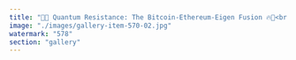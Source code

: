 ```yaml
---
title: "🚀🔥 Quantum Resistance: The Bitcoin-Ethereum-Eigen Fusion 🔥🚀<br /><br />For years, blockchain security faced an existential threat—the quantum dilemma. Researchers scrambled for solutions, exploring cryptographic defenses, but the answer was hiding in plain sight.<br /><br />🔹 Bitcoin & Ethereum didn’t need separate quantum protections—they needed each other. 🔹 EigenLayer introduces intersubjective staking, reinforcing decentralized trust and modular security. 🔹 The fusion locks in quantum resistance, ensuring no system vulnerabilities remain.<br /><br />EigenLayer’s EIGEN token plays a crucial role in this evolution. It enables restaking, allowing Ethereum’s security to extend beyond its native chain. The intersubjective forking protocol ensures resilience against adversarial actors, making the system adaptive and self-reinforcing<br /><br />How do you guys like the logo ? cc Eigen Labs"
image: "./images/gallery-item-570-02.jpg"
watermark: "578"
section: "gallery"
---
```

